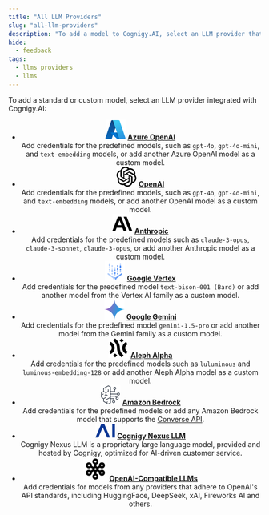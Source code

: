 ```yaml
---
title: "All LLM Providers"
slug: "all-llm-providers"
description: "To add a model to Cognigy.AI, select an LLM provider that has integration with Cognigy.AI from the list."
hide: 
  - feedback
tags:
  - llms providers
  - llms
---
```


To add a standard or custom model, select an LLM provider integrated with Cognigy.AI:

<div class="grid cards" style="text-align: center;" markdown>

- ![azure](../../../../_assets/icons/azure.svg) __[Azure OpenAI](microsoft-azure-openai.md)__ <br> Add credentials for the predefined models, such as `gpt-4o`, `gpt-4o-mini`, and `text-embedding` models, or add another Azure OpenAI model as a custom model.
- ![open-ai](../../../../_assets/icons/open-ai.svg) __[OpenAI](openai.md)__ <br> Add credentials for the predefined models, such as `gpt-4o`, `gpt-4o-mini`, and `text-embedding` models, or add another OpenAI model as a custom model.
- ![anthropic](../../../../_assets/icons/anthropic.svg) __[Anthropic](anthropic.md)__ <br> Add credentials for the predefined models such as `claude-3-opus`, `claude-3-sonnet`, `claude-3-opus`, or add another Anthropic model as a custom model.
- ![google-vertex](../../../../_assets/icons/google-vertex.svg) __[Google Vertex](google-vertex-ai.md)__ <br> Add credentials for the predefined model `text-bison-001 (Bard)` or add another model from the Vertex AI family as a custom model.
- ![google-gemini](../../../../_assets/icons/google-gemini.svg) __[Google Gemini](google-gemini.md)__ <br> Add credentials for the predefined model `gemini-1.5-pro` or add another model from the Gemini family as a custom model.
- ![alephalpha](../../../../_assets/icons/alephalpha.svg) __[Aleph Alpha](aleph-alpha.md)__ <br> Add credentials for the predefined models such as `luluminous` and `luminous-embedding-128` or add another Aleph Alpha model as a custom model.
- ![amazon-bedrock](../../../../_assets/icons/amazon-bedrock.svg) __[Amazon Bedrock](amazon-bedrock.md)__ <br> Add credentials for the predefined models or add any Amazon Bedrock model that supports the [Converse API](https://docs.aws.amazon.com/bedrock/latest/userguide/models-features.html).
- ![nexus-llm](../../../../_assets/icons/ai_logo.svg) __[Cognigy Nexus LLM](cognigy-nexus-llm.md)__ <br> Cognigy Nexus LLM is a proprietary large language model, provided and hosted by Cognigy, optimized for AI-driven customer service.
- ![openai-compatible](../../../../_assets/icons/openai-compatible.svg) __[OpenAI-Compatible LLMs](openai-compatible.md)__ <br>Add credentials for models from any providers that adhere to OpenAI's API standards, including HuggingFace, DeepSeek, xAI, Fireworks AI and others.
</div>